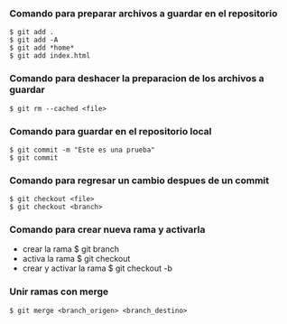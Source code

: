 ### Comando para preparar archivos a guardar en el repositorio
    $ git add . 
    $ git add -A
    $ git add *home*
    $ git add index.html

### Comando para deshacer la preparacion de los archivos a guardar

    $ git rm --cached <file>

### Comando para guardar en el repositorio local

    $ git commit -m "Este es una prueba"
    $ git commit

### Comando para regresar un cambio despues de un commit

    $ git checkout <file>
    $ git checkout <branch>


### Comando para crear nueva rama y activarla
- crear la rama
    $ git branch <branch>
- activa la rama
    $ git checkout <branch> 
- crear y activar la rama
    $ git checkout -b <branch>


### Unir ramas con merge

    $ git merge <branch_origen> <branch_destino>
